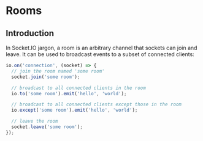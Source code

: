 # Rooms

## Introduction

In Socket.IO jargon, a room is an arbitrary channel that sockets can join and leave. It can be used to broadcast events to a subset of connected clients:

```ts
io.on('connection', (socket) => {
  // join the room named 'some room'
  socket.join('some room');

  // broadcast to all connected clients in the room
  io.to('some room').emit('hello', 'world');

  // broadcast to all connected clients except those in the room
  io.except('some room').emit('hello', 'world');

  // leave the room
  socket.leave('some room');
});
```
